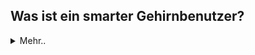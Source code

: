 ## Was ist ein smarter Gehirnbenutzer?



<details>
  <summary>Mehr..</summary>
    {% include_relative ebook/de/01-introduction.md %}
</details>

<!---
## Wie werde ich zum smarten Gehirnbenutzer?
Ein Nachfüllen mit Öl können wir hier sogar wörtlich nehmen: Gutes Öl ist für das Gehirn eine Wohltat, es hilft dem Gehirn durch Omega 3 Fettsäuren "gut geschmiert" 
-->
